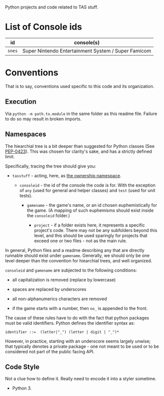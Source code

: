 Python projects and code related to TAS stuff.

List of Console ids
===================

| id     | console(s)                                             |
| ------ | ------------------------------------------------------ |
| `snes` | Super Nintendo Entertainment System / Super Famicom    |

Conventions
===========

That is to say, conventions used specific to this code and its organization.

Execution
---------

Via `python -m path.to.module` in the same folder as this readme file. Failure to do so may result in broken imports.

Namespaces
----------
The hiearchial tree is a bit deeper than suggested for Python classes
(See [PEP-0423](https://www.python.org/dev/peps/pep-0423/#avoid-deep-nesting)).
This was chosen for clarity's sake, and has a strictly defined limit.

Specifically, tracing the tree should give you:

* `tasstuff` - acting, here, as
  [the ownership namespace](https://www.python.org/dev/peps/pep-0423/#top-level-namespace-relates-to-code-ownership).

  * `consoleid` - the id of the console the code is for. With the exception of
    `any` (used for general and helper classes) and `test` (used for unit tests).

    * `gamename` - the game's name, or an id chosen euphemistically for the
      game. (A mapping of such euphemisms should exist inside the `consoleid` 
      folder.)

      * `project` - if a folder exists here, it represents a specific project's
        code. There may not be any subfolders beyond this level, and this should
        be used sparingly for projects that exceed one or two files - not as
        the main rule.

In general, Python files and a readme describing any that are directly runnable
should exist under `gamename`. Generally, we should only be one level deeper
than the convention for hiearchial trees, and well organized.

`consoleid` and `gamename` are subjected to the following conditions:

* all capitalization is removed (replace by lowercase)

* spaces are replaced by underscores

* all non-alphanumerics characters are removed

* if the game starts with a number, then `no_` is appended to the front.

The cause of these rules have to do with the fact that python packages must be
valid identifiers. Python defines the identifier syntax as:

```ebnf
identifier ::=  (letter|"_") (letter | digit | "_")*
```

However, in practice, starting with an underscore seems largely unwise; that
typically denotes a private package - one not meant to be used or to be
considered not part of the public facing API.

Code Style
----------
Not a clue how to define it. Really need to encode it into a styler sometime.

* Python 3.